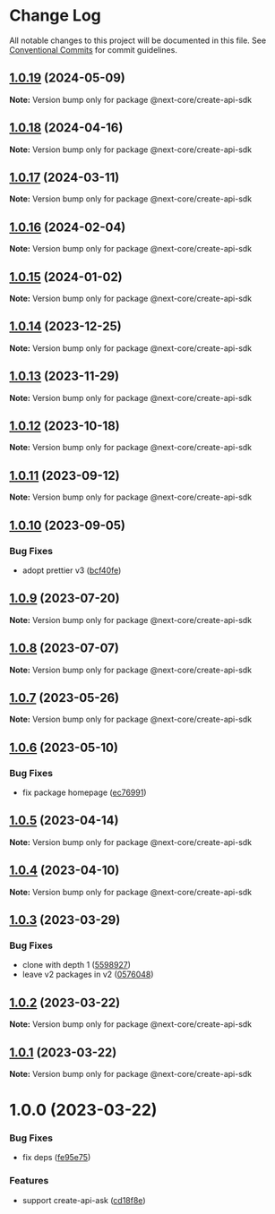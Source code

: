 # Change Log

All notable changes to this project will be documented in this file.
See [Conventional Commits](https://conventionalcommits.org) for commit guidelines.

## [1.0.19](https://github.com/easyops-cn/next-core/compare/@next-core/create-api-sdk@1.0.18...@next-core/create-api-sdk@1.0.19) (2024-05-09)

**Note:** Version bump only for package @next-core/create-api-sdk





## [1.0.18](https://github.com/easyops-cn/next-core/compare/@next-core/create-api-sdk@1.0.17...@next-core/create-api-sdk@1.0.18) (2024-04-16)

**Note:** Version bump only for package @next-core/create-api-sdk





## [1.0.17](https://github.com/easyops-cn/next-core/compare/@next-core/create-api-sdk@1.0.16...@next-core/create-api-sdk@1.0.17) (2024-03-11)

**Note:** Version bump only for package @next-core/create-api-sdk





## [1.0.16](https://github.com/easyops-cn/next-core/compare/@next-core/create-api-sdk@1.0.15...@next-core/create-api-sdk@1.0.16) (2024-02-04)

**Note:** Version bump only for package @next-core/create-api-sdk





## [1.0.15](https://github.com/easyops-cn/next-core/compare/@next-core/create-api-sdk@1.0.14...@next-core/create-api-sdk@1.0.15) (2024-01-02)

**Note:** Version bump only for package @next-core/create-api-sdk





## [1.0.14](https://github.com/easyops-cn/next-core/compare/@next-core/create-api-sdk@1.0.13...@next-core/create-api-sdk@1.0.14) (2023-12-25)

**Note:** Version bump only for package @next-core/create-api-sdk





## [1.0.13](https://github.com/easyops-cn/next-core/compare/@next-core/create-api-sdk@1.0.12...@next-core/create-api-sdk@1.0.13) (2023-11-29)

**Note:** Version bump only for package @next-core/create-api-sdk





## [1.0.12](https://github.com/easyops-cn/next-core/compare/@next-core/create-api-sdk@1.0.11...@next-core/create-api-sdk@1.0.12) (2023-10-18)

**Note:** Version bump only for package @next-core/create-api-sdk





## [1.0.11](https://github.com/easyops-cn/next-core/compare/@next-core/create-api-sdk@1.0.10...@next-core/create-api-sdk@1.0.11) (2023-09-12)

**Note:** Version bump only for package @next-core/create-api-sdk





## [1.0.10](https://github.com/easyops-cn/next-core/compare/@next-core/create-api-sdk@1.0.9...@next-core/create-api-sdk@1.0.10) (2023-09-05)


### Bug Fixes

* adopt prettier v3 ([bcf40fe](https://github.com/easyops-cn/next-core/commit/bcf40feb93adcb11e649d4ffa29193116ac95ff4))





## [1.0.9](https://github.com/easyops-cn/next-core/compare/@next-core/create-api-sdk@1.0.8...@next-core/create-api-sdk@1.0.9) (2023-07-20)

**Note:** Version bump only for package @next-core/create-api-sdk





## [1.0.8](https://github.com/easyops-cn/next-core/compare/@next-core/create-api-sdk@1.0.7...@next-core/create-api-sdk@1.0.8) (2023-07-07)

**Note:** Version bump only for package @next-core/create-api-sdk





## [1.0.7](https://github.com/easyops-cn/next-core/compare/@next-core/create-api-sdk@1.0.6...@next-core/create-api-sdk@1.0.7) (2023-05-26)

**Note:** Version bump only for package @next-core/create-api-sdk





## [1.0.6](https://github.com/easyops-cn/next-core/compare/@next-core/create-api-sdk@1.0.5...@next-core/create-api-sdk@1.0.6) (2023-05-10)


### Bug Fixes

* fix package homepage ([ec76991](https://github.com/easyops-cn/next-core/commit/ec76991f1b55bebbced980f43e788070e6d4f2f7))





## [1.0.5](https://github.com/easyops-cn/next-core/compare/@next-core/create-api-sdk@1.0.4...@next-core/create-api-sdk@1.0.5) (2023-04-14)

**Note:** Version bump only for package @next-core/create-api-sdk





## [1.0.4](https://github.com/easyops-cn/next-core/compare/@next-core/create-api-sdk@1.0.3...@next-core/create-api-sdk@1.0.4) (2023-04-10)

**Note:** Version bump only for package @next-core/create-api-sdk





## [1.0.3](https://github.com/easyops-cn/next-core/compare/@next-core/create-api-sdk@1.0.2...@next-core/create-api-sdk@1.0.3) (2023-03-29)

### Bug Fixes

- clone with depth 1 ([5598927](https://github.com/easyops-cn/next-core/commit/559892771617b4bb1ab7abf5707275fec4e27a13))
- leave v2 packages in v2 ([0576048](https://github.com/easyops-cn/next-core/commit/05760482e37cadc0f2aac4cb562a1ba4913f228e))

## [1.0.2](https://github.com/easyops-cn/next-core/compare/@next-core/create-api-sdk@1.0.1...@next-core/create-api-sdk@1.0.2) (2023-03-22)

**Note:** Version bump only for package @next-core/create-api-sdk

## [1.0.1](https://github.com/easyops-cn/next-core/compare/@next-core/create-api-sdk@1.0.0...@next-core/create-api-sdk@1.0.1) (2023-03-22)

**Note:** Version bump only for package @next-core/create-api-sdk

# 1.0.0 (2023-03-22)

### Bug Fixes

- fix deps ([fe95e75](https://github.com/easyops-cn/next-core/commit/fe95e751ef2ae6e2a12a2c41dbd639029554a342))

### Features

- support create-api-ask ([cd18f8e](https://github.com/easyops-cn/next-core/commit/cd18f8e9d3df2676105438d7f772b713b615cf2a))
